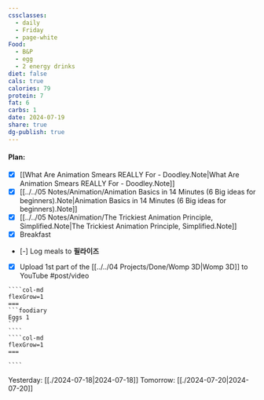 ```yaml
---
cssclasses:
  - daily
  - Friday
  - page-white
Food:
  - B&P
  - egg
  - 2 energy drinks
diet: false
cals: true
calories: 79
protein: 7
fat: 6
carbs: 1
date: 2024-07-19
share: true
dg-publish: true
---
```

#### Plan:
- [x] [[What Are Animation Smears REALLY For - Doodley.Note|What Are Animation Smears REALLY For - Doodley.Note]]
- [x] [[../../05 Notes/Animation/Animation Basics in 14 Minutes (6 Big ideas for beginners).Note|Animation Basics in 14 Minutes (6 Big ideas for beginners).Note]]
- [x] [[../../05 Notes/Animation/The Trickiest Animation Principle, Simplified.Note|The Trickiest Animation Principle, Simplified.Note]]
- [x] Breakfast
- [-] Log meals to **필라이즈**
- [x] Upload  1st part of the [[../../04 Projects/Done/Womp 3D|Womp 3D]] to YouTube #post/video 

`````col
````col-md
flexGrow=1
===
```foodiary 
Eggs 1
```
````
````col-md
flexGrow=1
===

````
`````
Yesterday: [[./2024-07-18|2024-07-18]]
Tomorrow: [[./2024-07-20|2024-07-20]]